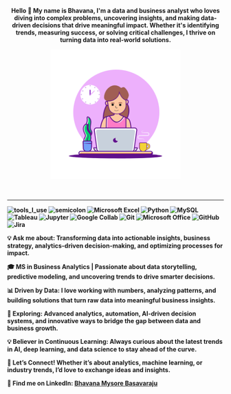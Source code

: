 <div align="center" width="50">

<p><strong>Hello 👋 My name is Bhavana, I'm a data and business analyst who loves diving into complex problems, uncovering insights, and making data-driven decisions that drive meaningful impact. Whether it's identifying trends, measuring success, or solving critical challenges, I thrive on turning data into real-world solutions.


<img src="https://github.com/bhavanabraj/bhavanabraj/blob/main/images/analyst-girl.gif?raw=true" href="https://github.com/bhavanabraj" alt="Bhavana"  width="60%"/><br> 
  
<p><strong>

<br>

</div>

<hr></hr>

![tools_I_use](https://img.shields.io/badge/-%F0%9F%9A%80%20Tools%20I%20use-orange)
![semicolon](https://img.shields.io/badge/-%3A-orange)
![Microsoft Excel](https://img.shields.io/badge/Microsoft_Excel-217346?style=for-the-badge&logo=microsoft-excel&logoColor=white)
![Python](https://img.shields.io/badge/Python-FFD43B?style=flat&logo=python&logoColor=darkgreen)
![MySQL](https://img.shields.io/badge/MySQL-4479A1.svg?style=for-the-badge&logo=MySQL&logoColor=white)
![Tableau](https://img.shields.io/badge/Tableau-E97627?style=for-the-badge&logo=Tableau&logoColor=white)
![Jupyter](https://img.shields.io/badge/Jupyter-F37626.svg?style=for-the-badge&logo=Jupyter&logoColor=white)
![Google Collab](https://img.shields.io/badge/Google%20Colab-F9AB00.svg?style=for-the-badge&logo=Google-Colab&logoColor=white)
![Git](https://img.shields.io/badge/Git-F05032.svg?style=for-the-badge&logo=Git&logoColor=white)
![Microsoft Office](https://img.shields.io/badge/Microsoft_Office-D83B01?style=for-the-badge&logo=microsoft-office&logoColor=white)
![GitHub](https://img.shields.io/badge/GitHub-100000?style=for-the-badge&logo=github&logoColor=white)
![Jira](https://img.shields.io/badge/Jira-0052CC.svg?style=for-the-badge&logo=Jira&logoColor=white)



💡 Ask me about: Transforming data into actionable insights, business strategy, analytics-driven decision-making, and optimizing processes for impact.

🎓 MS in Business Analytics | Passionate about data storytelling, predictive modeling, and uncovering trends to drive smarter decisions.

📊 Driven by Data: I love working with numbers, analyzing patterns, and building solutions that turn raw data into meaningful business insights.

🚀 Exploring: Advanced analytics, automation, AI-driven decision systems, and innovative ways to bridge the gap between data and business growth.

💡 Believer in Continuous Learning: Always curious about the latest trends in AI, deep learning, and data science to stay ahead of the curve.

🤝 Let’s Connect! Whether it’s about analytics, machine learning, or industry trends, I’d love to exchange ideas and insights.

🔗 Find me on LinkedIn: **[Bhavana Mysore Basavaraju](https://www.linkedin.com/in/bhavana-mysore-basavaraju/)**<br>
